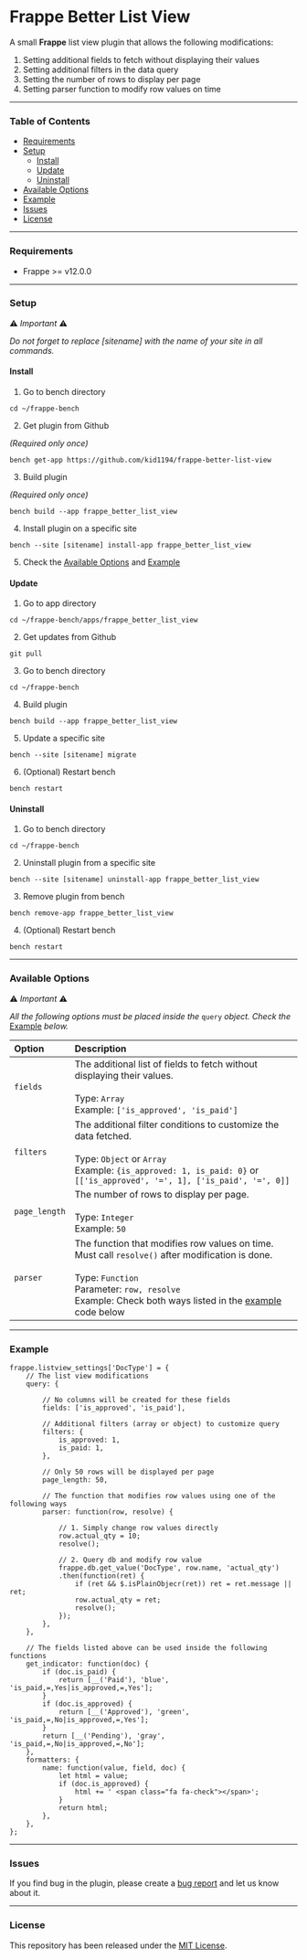 # Frappe Better List View

A small **Frappe** list view plugin that allows the following modifications:
1. Setting additional fields to fetch without displaying their values
1. Setting additional filters in the data query 
3. Setting the number of rows to display per page
4. Setting parser function to modify row values on time

---

### Table of Contents
- [Requirements](#requirements)
- [Setup](#setup)
  - [Install](#install)
  - [Update](#update)
  - [Uninstall](#uninstall)
- [Available Options](#available-options)
- [Example](#example)
- [Issues](#issues)
- [License](#license)

---

### Requirements
- Frappe >= v12.0.0

---

### Setup

⚠️ *Important* ⚠️

*Do not forget to replace [sitename] with the name of your site in all commands.*

#### Install
1. Go to bench directory

```
cd ~/frappe-bench
```

2. Get plugin from Github

*(Required only once)*

```
bench get-app https://github.com/kid1194/frappe-better-list-view
```

3. Build plugin

*(Required only once)*

```
bench build --app frappe_better_list_view
```

4. Install plugin on a specific site

```
bench --site [sitename] install-app frappe_better_list_view
```

5. Check the [Available Options](#available-options) and [Example](#example)

#### Update
1. Go to app directory

```
cd ~/frappe-bench/apps/frappe_better_list_view
```

2. Get updates from Github

```
git pull
```

3. Go to bench directory

```
cd ~/frappe-bench
```

4. Build plugin

```
bench build --app frappe_better_list_view
```

5. Update a specific site

```
bench --site [sitename] migrate
```

6. (Optional) Restart bench

```
bench restart
```

#### Uninstall
1. Go to bench directory

```
cd ~/frappe-bench
```

2. Uninstall plugin from a specific site

```
bench --site [sitename] uninstall-app frappe_better_list_view
```

3. Remove plugin from bench

```
bench remove-app frappe_better_list_view
```

4. (Optional) Restart bench

```
bench restart
```

---

### Available Options

⚠️ *Important* ⚠️

*All the following options must be placed inside the* `query` *object. Check the* [Example](#example) *below.*

| Option | Description |
| :--- | :--- |
| `fields` | The additional list of fields to fetch without displaying their values.<br/><br/>Type: `Array`<br/>Example: `['is_approved', 'is_paid']` |
| `filters` | The additional filter conditions to customize the data fetched.<br/><br/>Type: `Object` or `Array`<br/>Example: `{is_approved: 1, is_paid: 0}` or `[['is_approved', '=', 1], ['is_paid', '=', 0]]` |
| `page_length` | The number of rows to display per page.<br/><br/>Type: `Integer`<br/>Example: `50` |
| `parser` | The function that modifies row values on time. Must call `resolve()` after modification is done.<br/><br/>Type: `Function`<br/>Parameter: `row, resolve`<br/>Example: Check both ways listed in the [example](#example) code below  |

---

### Example

```
frappe.listview_settings['DocType'] = {
    // The list view modifications
    query: {
    
        // No columns will be created for these fields
        fields: ['is_approved', 'is_paid'],
        
        // Additional filters (array or object) to customize query
        filters: {
            is_approved: 1,
            is_paid: 1,
        },
        
        // Only 50 rows will be displayed per page
        page_length: 50,
        
        // The function that modifies row values using one of the following ways
        parser: function(row, resolve) {
            
            // 1. Simply change row values directly 
            row.actual_qty = 10;
            resolve();
            
            // 2. Query db and modify row value
            frappe.db.get_value('DocType', row.name, 'actual_qty')
            .then(function(ret) {
                if (ret && $.isPlainObjecr(ret)) ret = ret.message || ret;
                row.actual_qty = ret;
                resolve();
            });
        },
    },
    
    // The fields listed above can be used inside the following functions
    get_indicator: function(doc) {
        if (doc.is_paid) {
            return [__('Paid'), 'blue', 'is_paid,=,Yes|is_approved,=,Yes'];
        }
        if (doc.is_approved) {
            return [__('Approved'), 'green', 'is_paid,=,No|is_approved,=,Yes'];
        }
        return [__('Pending'), 'gray', 'is_paid,=,No|is_approved,=,No'];
    },
    formatters: {
        name: function(value, field, doc) {
            let html = value;
            if (doc.is_approved) {
                html += ' <span class="fa fa-check"></span>';
            }
            return html;
        },
    },
};
```

---

### Issues
If you find bug in the plugin, please create a [bug report](https://github.com/kid1194/frappe-better-list-view/issues/new?assignees=kid1194&labels=bug&template=bug_report.md&title=%5BBUG%5D) and let us know about it.

---

### License
This repository has been released under the [MIT License](https://github.com/kid1194/frappe-better-list-view/blob/main/LICENSE).

